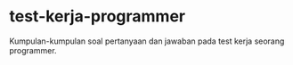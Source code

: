 # test-kerja-programmer
Kumpulan-kumpulan soal pertanyaan dan jawaban pada test kerja seorang programmer.
